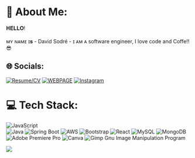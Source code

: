 # 💫 About Me:
 𝐇𝐄𝐋𝐋𝐎!<br><br>ᴍʏ ɴᴀᴍᴇ ɪ𝐬 - David Sodré - ɪ ᴀᴍ ᴀ software engineer, I love code and Coffe!!😎


## 🌐 Socials:

[![Resume/CV](https://img.shields.io/badge/-resume-red?logo=Resume/CV&logoColor=white)](https://www.davidsodre.com.br/#about) 
[![WEBPAGE](https://img.shields.io/badge/-Homepage-blue?logo=codechef&logoColor=white)](https://www.davidsodre.com.br) 
[![Instagram](https://img.shields.io/badge/Instagram-%23E4405F.svg?logo=Instagram&logoColor=white)](https://www.instagram.com/davidsodrelins/) 


# 💻 Tech Stack:
![JavaScript](https://img.shields.io/badge/javascript-%23323330.svg?style=for-the-badge&logo=javascript&logoColor=%23F7DF1E) <br> ![Java](https://img.shields.io/badge/java-%23ED8B00.svg?style=for-the-badge&logo=java&logoColor=white) ![Spring Boot](https://img.shields.io/badge/Spring%20Boot-6DB33F?style=for-the-badge&logo=spring-boot&logoColor=white) ![AWS](https://img.shields.io/badge/AWS-%23FF9900.svg?style=for-the-badge&logo=amazon-aws&logoColor=white) ![Bootstrap](https://img.shields.io/badge/bootstrap-%23563D7C.svg?style=for-the-badge&logo=bootstrap&logoColor=white)  ![React](https://img.shields.io/badge/react-%2320232a.svg?style=for-the-badge&logo=react&logoColor=%2361DAFB) ![MySQL](https://img.shields.io/badge/mysql-%2300f.svg?style=for-the-badge&logo=mysql&logoColor=white) ![MongoDB](https://img.shields.io/badge/MongoDB-%234ea94b.svg?style=for-the-badge&logo=mongodb&logoColor=white) ![Adobe Premiere Pro](https://img.shields.io/badge/Adobe%20Premiere%20Pro-9999FF.svg?style=for-the-badge&logo=Adobe%20Premiere%20Pro&logoColor=white) ![Canva](https://img.shields.io/badge/Canva-%2300C4CC.svg?style=for-the-badge&logo=Canva&logoColor=white) ![Gimp Gnu Image Manipulation Program](https://img.shields.io/badge/Gimp-657D8B?style=for-the-badge&logo=gimp&logoColor=FFFFFF)


[![](https://visitcount.itsvg.in/api?id=davidsodrelins&label=Profile%20Views&icon=2&pretty=false)](https://visitcount.itsvg.in)

